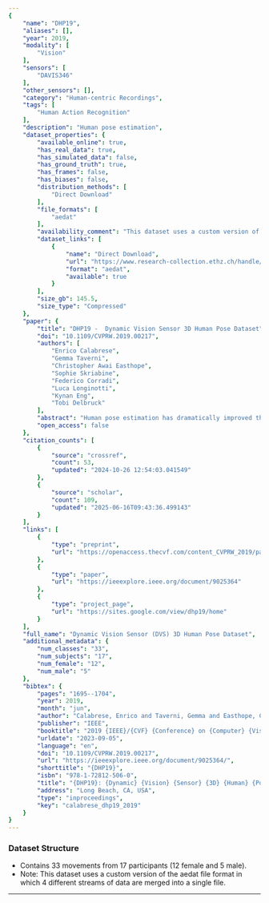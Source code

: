 ```yaml
---
{
    "name": "DHP19",
    "aliases": [],
    "year": 2019,
    "modality": [
        "Vision"
    ],
    "sensors": [
        "DAVIS346"
    ],
    "other_sensors": [],
    "category": "Human-centric Recordings",
    "tags": [
        "Human Action Recognition"
    ],
    "description": "Human pose estimation",
    "dataset_properties": {
        "available_online": true,
        "has_real_data": true,
        "has_simulated_data": false,
        "has_ground_truth": true,
        "has_frames": false,
        "has_biases": false,
        "distribution_methods": [
            "Direct Download"
        ],
        "file_formats": [
            "aedat"
        ],
        "availability_comment": "This dataset uses a custom version of the aedat file format in which 4 different streams of data are merged into a single file.",
        "dataset_links": [
            {
                "name": "Direct Download",
                "url": "https://www.research-collection.ethz.ch/handle/20.500.11850/694758",
                "format": "aedat",
                "available": true
            }
        ],
        "size_gb": 145.5,
        "size_type": "Compressed"
    },
    "paper": {
        "title": "DHP19 -  Dynamic Vision Sensor 3D Human Pose Dataset",
        "doi": "10.1109/CVPRW.2019.00217",
        "authors": [
            "Enrico Calabrese",
            "Gemma Taverni",
            "Christopher Awai Easthope",
            "Sophie Skriabine",
            "Federico Corradi",
            "Luca Longinotti",
            "Kynan Eng",
            "Tobi Delbruck"
        ],
        "abstract": "Human pose estimation has dramatically improved thanks to the continuous developments in deep learning. However, marker-free human pose estimation based on standard frame-based cameras is still slow and power hungry for real-time feedback interaction because of the huge number of operations necessary for large Convolutional Neural Network (CNN) inference. Event-based cameras such as the Dynamic Vision Sensor (DVS) quickly output sparse moving-edge information. Their sparse and rapid output is ideal for driving low-latency CNNs, thus potentially allowing real-time interaction for human pose estimators. Although the application of CNNs to standard framebased cameras for human pose estimation is well established, their application to event-based cameras is still under study. This paper proposes a novel benchmark dataset of human body movements, the Dynamic Vision Sensor Human Pose dataset (DHP19). It consists of recordings from 4 synchronized 346x260 pixel DVS cameras, for a set of 33 movements with 17 subjects. DHP19 also includes a 3D pose estimation model that achieves an average 3D pose estimation error of about 8 cm, despite the sparse and reduced input data from the DVS.",
        "open_access": false
    },
    "citation_counts": [
        {
            "source": "crossref",
            "count": 53,
            "updated": "2024-10-26 12:54:03.041549"
        },
        {
            "source": "scholar",
            "count": 109,
            "updated": "2025-06-16T09:43:36.499143"
        }
    ],
    "links": [
        {
            "type": "preprint",
            "url": "https://openaccess.thecvf.com/content_CVPRW_2019/papers/EventVision/Calabrese_DHP19_Dynamic_Vision_Sensor_3D_Human_Pose_Dataset_CVPRW_2019_paper.pdf"
        },
        {
            "type": "paper",
            "url": "https://ieeexplore.ieee.org/document/9025364"
        },
        {
            "type": "project_page",
            "url": "https://sites.google.com/view/dhp19/home"
        }
    ],
    "full_name": "Dynamic Vision Sensor (DVS) 3D Human Pose Dataset",
    "additional_metadata": {
        "num_classes": "33",
        "num_subjects": "17",
        "num_female": "12",
        "num_male": "5"
    },
    "bibtex": {
        "pages": "1695--1704",
        "year": 2019,
        "month": "jun",
        "author": "Calabrese, Enrico and Taverni, Gemma and Easthope, Christopher Awai and Skriabine, Sophie and Corradi, Federico and Longinotti, Luca and Eng, Kynan and Delbruck, Tobi",
        "publisher": "IEEE",
        "booktitle": "2019 {IEEE}/{CVF} {Conference} on {Computer} {Vision} and {Pattern} {Recognition} {Workshops} ({CVPRW})",
        "urldate": "2023-09-05",
        "language": "en",
        "doi": "10.1109/CVPRW.2019.00217",
        "url": "https://ieeexplore.ieee.org/document/9025364/",
        "shorttitle": "{DHP19}",
        "isbn": "978-1-72812-506-0",
        "title": "{DHP19}: {Dynamic} {Vision} {Sensor} {3D} {Human} {Pose} {Dataset}",
        "address": "Long Beach, CA, USA",
        "type": "inproceedings",
        "key": "calabrese_dhp19_2019"
    }
}
---
```


### Dataset Structure

- Contains 33 movements from 17 participants (12 female and 5 male).
- Note: This dataset uses a custom version of the aedat file format in which 4 different streams of data are merged into a single file.

______________________________________________________________________
